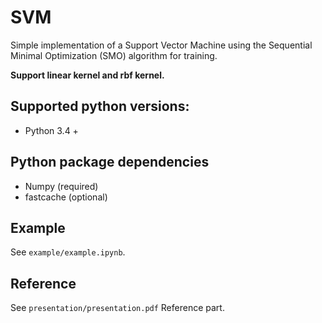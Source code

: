 # SVM

Simple implementation of a Support Vector Machine using the Sequential Minimal Optimization (SMO) algorithm for training.

**Support linear kernel and rbf kernel.**

## Supported python versions:
* Python 3.4 +

## Python package dependencies
* Numpy (required)
* fastcache (optional)

## Example
See `example/example.ipynb`.

## Reference
See `presentation/presentation.pdf` Reference part.